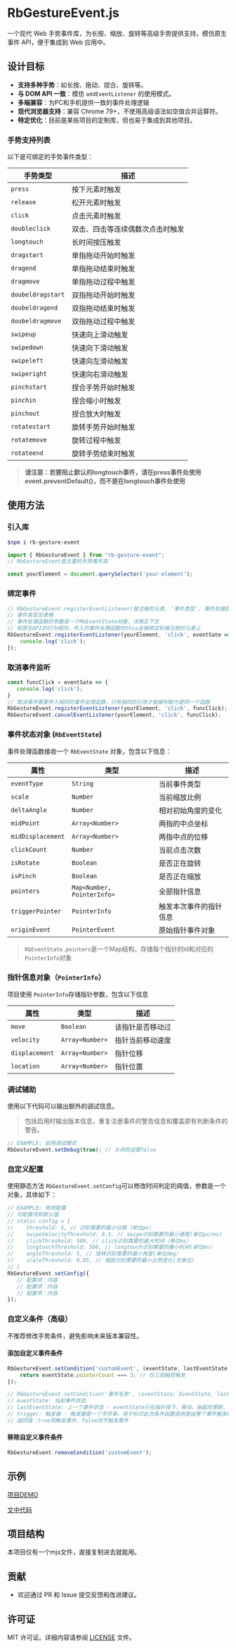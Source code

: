 # RbGestureEvent.js

一个现代 Web 手势事件库，为长按、缩放、旋转等高级手势提供支持，模仿原生事件 API，便于集成到 Web 应用中。

## **设计目标**

- **支持多种手势**：如长按、拖动、捏合、旋转等。
- **与 DOM API 一致**：模仿 `addEventListener` 的使用模式。
- **多端兼容**：为PC和手机提供一致的事件处理逻辑
- **现代浏览器支持**：兼容 Chrome 79+，不使用高级语法如空值合并运算符。
- **特定优化**：目前是某些项目的定制库，但也易于集成到其他项目。

### **手势支持列表**

以下是可绑定的手势事件类型：

| **手势类型**  | **描述**                   |
| ------------------- | -------------------------------- |
| `press`           | 按下元素时触发                   |
| `release`         | 松开元素时触发                   |
| `click`           | 点击元素时触发                   |
| `doubleclick`     | 双击、四击等连续偶数次点击时触发 |
| `longtouch`       | 长时间按压触发                   |
| `dragstart`       | 单指拖动开始时触发               |
| `dragend`         | 单指拖动结束时触发               |
| `dragmove`        | 单指拖动过程中触发               |
| `doubeldragstart` | 双指拖动开始时触发               |
| `doubeldragend`   | 双指拖动结束时触发               |
| `doubeldragmove`  | 双指拖动过程中触发               |
| `swipeup`         | 快速向上滑动触发                 |
| `swipedown`       | 快速向下滑动触发                 |
| `swipeleft`       | 快速向左滑动触发                 |
| `swiperight`      | 快速向右滑动触发                 |
| `pinchstart`      | 捏合手势开始时触发               |
| `pinchin`         | 捏合缩小时触发                   |
| `pinchout`        | 捏合放大时触发                   |
| `rotatestart`     | 旋转手势开始时触发               |
| `rotatemove`      | 旋转过程中触发                   |
| `rotateend`       | 旋转手势结束时触发               |

> **请注意：若要阻止默认的longtouch事件，请在press事件处使用event.preventDefault()，而不是在longtouch事件处使用**

## 使用方法

### 引入库

```sh
$npm i rb-gesture-event
```

```javascript
import { RbGestureEvent } from "rb-gesture-event";
// RbGestureEvent是主要的手势事件类

const yourElement = document.querySelector('your-element');
```

### 绑定事件

```javascript
// RbGestureEvent.registerEventListener(被注册的元素, '事件类型', 事件处理函数);
// 事件类型见表格
// 事件处理函数的参数是一个RbEventState对象，详情见下文
// 和原生API的行为相同，传入的事件处理函数的this会被绑定到被注册的元素上
RbGestureEvent.registerEventListener(yourElement, 'click', eventSate => {
    console.log('click');
});
```

### 取消事件监听

```javascript
const funcClick = eventSate => {
   console.log('click');
}
// 取消事件需要传入相同的事件处理函数，只有相同的引用才能被判断为是同一个函数
RbGestureEvent.registerEventListener(yourElement, 'click', funcClick);
RbGestureEvent.cancelEventListener(yourElement, 'click', funcClick);
```

### **事件状态对象 (`RbEventState`)**

事件处理函数接收一个 `RbEventState` 对象，包含以下信息：

| **属性**      | **类型**               | **描述**         |
| ------------------- | ---------------------------- | ---------------------- |
| `eventType`       | `String`                   | 当前事件类型           |
| `scale`           | `Number`                   | 当前缩放比例           |
| `deltaAngle`      | `Number`                   | 相对初始角度的变化     |
| `midPoint`        | `Array<Number>`            | 两指的中点坐标         |
| `midDisplacement` | `Array<Number>`            | 两指中点的位移         |
| `clickCount`      | `Number`                   | 当前点击次数           |
| `isRotate`        | `Boolean`                  | 是否正在旋转           |
| `isPinch`         | `Boolean`                  | 是否正在缩放           |
| `pointers`        | `Map<Number, PointerInfo>` | 全部指针信息           |
| `triggerPointer`  | `PointerInfo`              | 触发本次事件的指针信息 |
| `originEvent`     | `PointerEvent`             | 原始指针事件对象       |

> `RbEventState.pointers`是一个Map结构，存储每个指针的id和对应的 `PointerInfo`对象

### **指针信息对象（`PointerInfo`）**

项目使用 `PointerInfo`存储指针参数，包含以下信息

| **属性**   | **类型**    | **描述**   |
| ---------------- | ----------------- | ---------------- |
| `move`         | `Boolean`       | 该指针是否移动过 |
| `velocity`     | `Array<Number>` | 指针当前移动速度 |
| `displacement` | `Array<Number>` | 指针位移         |
| `location`     | `Array<Number>` | 指针位置         |

### 调试辅助

使用以下代码可以输出额外的调试信息。

> 包括启用时输出版本信息，重复注册事件的警告信息和覆盖原有判断条件的警告。

```javascript
// EXAMPLE: 启用调试模式
RbGestureEvent.setDebug(true); // 关闭则设置false
```

### 自定义配置

使用静态方法 `RbGestureEvent.setConfig`可以修改时间判定的阈值，参数是一个对象，具体如下：

```javascript
// EXAMPLE: 修改配置
// 可配置项和默认值
// static config = {
//    threshold: 5, // 识别需要的最小位移（单位px）
//    swipeVelocityThreshold: 0.3, // swipe识别需要的最小速度(单位px/ms）
//    clickThreshold: 500, // click识别需要的最大时间（单位ms）
//    longtouchThreshold: 500, // longtouch识别需要的最小时间(单位ms）
//    angleThreshold: 5, // 旋转识别需要的最小角度(单位deg）
//    scaleThreshold: 0.05, // 缩放识别需要的最小比例变化(无单位）
// }
RbGestureEvent.setConfig({
   // 配置项：内容
   // 配置项：内容
   // 配置项：内容
});
```

### **自定义条件（高级）**

不推荐修改手势条件，避免影响未来版本兼容性。

#### 添加自定义事件条件

```javascript
RbGestureEvent.setCondition('customEvent', (eventState, lastEventState, trigger) => {
    return eventState.pointerCount === 3; // 仅三指触控触发
});

// RbGestureEvent.setCondition('事件名称', (eventState: EventState, lastEventState: EventState, trigger: String) => Boolean);
// eventState: 当前事件状态
// lastEventState: 上一个事件状态 - eventState只在指针按下，移动，抬起时更新，lastEventState则是上一次的eventState
// trigger: 触发器 - 触发器是一个字符串，用于标识此次条件函数调用是由哪个事件触发的，和eventState.eventType不同，eventState.eventType是事件类型，由evensState的更新回调决定，该回调绑定在body上，而trigger则是由元素触发的，由元素的事件回调决定
// 返回值：true则触发事件，false则不触发事件
```

#### 移除自定义事件条件

```javascript
RbGestureEvent.removeCondition('customEvent');
```

## 示例

[项目DEMO](https://null-nore.github.io/RbGestureEvent.js/)

[文中代码](example/mdExample.js)

## 项目结构

本项目仅有一个mjs文件，直接复制进去就能用。

## 贡献

- 欢迎通过 PR 和 Issue 提交反馈和改进建议。

## **许可证**

MIT 许可证。详细内容请参阅 [LICENSE](LICENSE) 文件。

